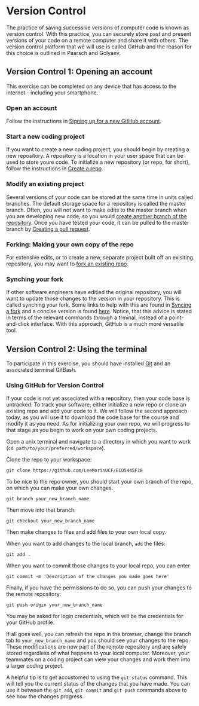 # Version Control 

The practice of saving successive versions of computer code is known as version control. With this practice, you can securely store past and present versions of your code on a remote computer and share it with others. 
The version control platform that we will use is called GitHub and the reason for this choice is outlined in Paarsch and Golyaev.



## Version Control 1: Opening an account

This exercise can be completed on any device that has access to the internet - including your smartphone.

### Open an account 

Follow the instructions in [Signing up for a new GitHub account](https://help.github.com/en/articles/signing-up-for-a-new-github-account).

### Start a new coding project

If you want to create a new coding project, you should begin by creating a new repository. A repository is a location in your user space that can be used to store youre code. To initialize a new repository (or repo, for short), follow the instructions in [Create a repo](https://help.github.com/en/articles/create-a-repo). 

### Modify an existing project

Several versions of your code can be stored at the same time in units called branches. 
The default storage space for a repository is called the master branch. Often, you will not want to make edits to the master branch when you are developing new code, so you would [create another branch of the repository](https://help.github.com/en/articles/creating-and-deleting-branches-within-your-repository). 
Once you have tested your code, it can be pulled to the master branch by [Creating a pull request](https://help.github.com/en/articles/creating-a-pull-request). 

### Forking: Making your own copy of the repo

For extensive edits, or to create a new, separate project built off an exisiting repository, you may want to [fork an existing repo](https://help.github.com/en/articles/fork-a-repo). 

### Synching your fork

If other software engineers have editied the original repository, you will want to update those changes to the version in your repository. This is called synching your fork. Some links to help with this are found in [Syncing a fork](https://help.github.com/en/articles/syncing-a-fork) and a concise version is found [here](https://gist.github.com/CristinaSolana/1885435). Notice, that this advice is stated in terms of the relevant commands through a trminal, instead of a point-and-click interface. 
With this approach, GitHub is a much more versatile tool. 


## Version Control 2: Using the terminal


To participate in this exercise, you should have installed [Git](https://git-scm.com/) and an associated terminal GitBash. 


### Using GitHub for Version Control

If your code is not yet associated with a repository, then your code base is untracked. To track your software, either initialize a new repo or clone an existing repo and add your code to it. We will follow the second approach today, as you will use it to download the code base for the course and modify it as you need. As for initializing your own repo, we will progress to that stage as you begin to work on your own coding projects. 

Open a unix terminal and navigate to a directory in which you want to work (```cd path/to/your/preferred/workspace```). 

Clone the repo to your workspace:
```
git clone https://github.com/LeeMorinUCF/ECO5445F18
```

To be nice to the repo owner, you should start your own branch of the repo, on which you can make your own changes. 
```
git branch your_new_branch_name
```
Then move into that branch:
```
git checkout your_new_branch_name
```

Then make changes to files and add files to your own local copy. 

When you want to add changes to the local branch, ```add``` the files:
```
git add .
```

When you want to commit those changes to your local repo, you can enter
```
git commit -m 'Description of the changes you made goes here'
```

Finally, if you have the permissions to do so, you can push your changes to the remote repository:
```
git push origin your_new_branch_name
```
You may be asked for login credentials, which will be the credentials for your GitHub profile. 

If all goes well, you can refresh the repo in the browser, change the branch tab to ```your_new_branch_name``` and you should see your changes to the repo. These modifications are now part of the remote repository and are safely stored regardless of what happens to your local computer. Moreover, your teammates on a coding project can view your changes and work them into a larger coding project. 

A helpful tip is to get accustomed to using the ```git status``` command. This will tell you the current status of the changes that you have made. You can use it between the ```git add```, ```git commit``` and ```git push``` commands above to see how the changes progress.
